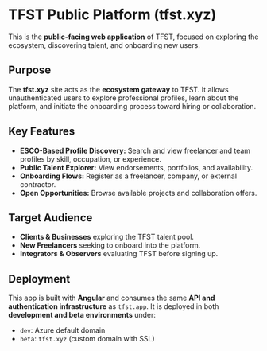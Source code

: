 # TFST Public Platform (tfst.xyz)

This is the **public-facing web application** of TFST, focused on exploring the ecosystem, discovering talent, and onboarding new users.

## Purpose

The **tfst.xyz** site acts as the **ecosystem gateway** to TFST. It allows unauthenticated users to explore professional profiles, learn about the platform, and initiate the onboarding process toward hiring or collaboration.

## Key Features

- **ESCO-Based Profile Discovery:** Search and view freelancer and team profiles by skill, occupation, or experience.
- **Public Talent Explorer:** View endorsements, portfolios, and availability.
- **Onboarding Flows:** Register as a freelancer, company, or external contractor.
- **Open Opportunities:** Browse available projects and collaboration offers.

## Target Audience

- **Clients & Businesses** exploring the TFST talent pool.
- **New Freelancers** seeking to onboard into the platform.
- **Integrators & Observers** evaluating TFST before signing up.

## Deployment

This app is built with **Angular** and consumes the same **API and authentication infrastructure** as `tfst.app`. It is deployed in both **development and beta environments** under:

- `dev`: Azure default domain
- `beta`: `tfst.xyz` (custom domain with SSL)
